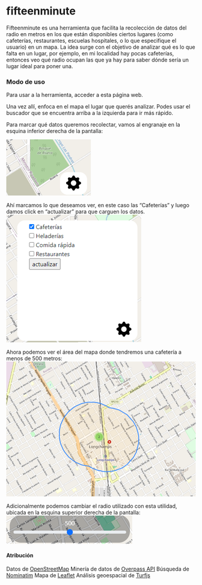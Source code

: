 # fifteenminute
Fifteenminute es una herramienta que facilita la recolección de datos del radio en metros en los que están disponibles ciertos lugares (como cafeterías, restaurantes, escuelas hospitales, o lo que especifique el usuario) en un mapa. La idea surge con el objetivo de analizar qué es lo que falta en un lugar, por ejemplo, en mi localidad hay pocas cafeterías, entonces veo qué radio ocupan las que ya hay para saber dónde sería un lugar ideal para poner una.

### Modo de uso
Para usar a la herramienta, acceder a esta página web.

Una vez allí, enfoca en el mapa el lugar que querés analizar. Podes usar el buscador que se encuentra arriba a la izquierda para ir más rápido.

Para marcar qué datos queremos recolectar, vamos al engranaje en la esquina inferior derecha de la pantalla:

![Engranaje](/assets/1.png)

Ahí marcamos lo que deseamos ver, en este caso las “Cafeterías” y luego damos click en “actualizar” para que carguen los datos.
![menu](/assets/2.png)

Ahora podemos ver el área del mapa donde tendremos una cafetería a menos de 500 metros:
![area](/assets/3.png)

Adicionalmente podemos cambiar el radio utilizado con esta utilidad, ubicada en la esquina superior derecha de la pantalla:
![radio](/assets/4.png)

#### Atribución
Datos de [OpenStreetMap](www.openstreetmap.org)
Minería de datos de [Overpass API](https://overpass-api.de/)
Búsqueda de [Nominatim](https://nominatim.org/)
Mapa de [Leaflet](https://leafletjs.com/)
Análisis geoespacial de [Turfjs](https://turfjs.org/)

